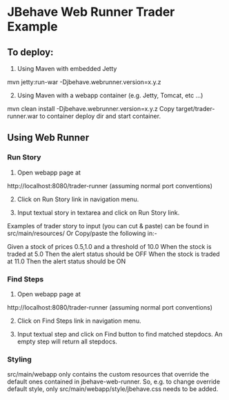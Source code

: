 # JBehave Web Runner Trader Example

## To deploy:

1. Using Maven with embedded Jetty

mvn jetty:run-war -Djbehave.webrunner.version=x.y.z

2. Using Maven with a webapp container (e.g. Jetty, Tomcat, etc ...)

mvn clean install -Djbehave.webrunner.version=x.y.z
Copy target/trader-runner.war to container deploy dir and start container.

## Using Web Runner

### Run Story 

1. Open webapp page at

http://localhost:8080/trader-runner (assuming normal port conventions)

2. Click on Run Story link in navigation menu.

3. Input textual story in textarea and click on Run Story link.

Examples of trader story to input (you can cut & paste) can be found in src/main/resources/
Or Copy/paste the following in:-

   Given a stock of prices 0.5,1.0 and a threshold of 10.0
   When the stock is traded at 5.0
   Then the alert status should be OFF
   When the stock is traded at 11.0
   Then the alert status should be ON

### Find Steps

1. Open webapp page at

http://localhost:8080/trader-runner (assuming normal port conventions)

2. Click on Find Steps link in navigation menu.

3. Input textual step and click on Find button to find matched stepdocs.  An empty step will return all stepdocs.

### Styling

src/main/webapp only contains the custom resources that override the default ones contained in 
jbehave-web-runner.  So, e.g. to change override default style, only src/main/webapp/style/jbehave.css needs
to be added.



